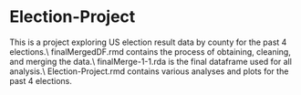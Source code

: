 # Election-Project
This is a project exploring US election result data by county for the past 4 elections.\\
finalMergedDF.rmd contains the process of obtaining, cleaning, and merging the data.\\
finalMerge-1-1.rda is the final dataframe used for all analysis.\\
Election-Project.rmd contains various analyses and plots for the past 4 elections.